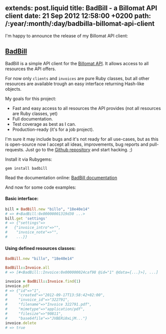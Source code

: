 extends: post.liquid
title: BadBill - a Billomat API client
date: 21 Sep 2012 12:58:00 +0200
path: /:year/:month/:day/badbilla-billomat-api-client
---
I'm happy to announce the release of my Billomat API client:

## [BadBill][repo]

BadBill is a simple API client for the [Billomat API][apidocu].
It allows access to all resources the API offers.

For now only `clients` and `invoices` are pure Ruby classes, but all other resources are available trough an easy interface returning Hash-like objects.

My goals for this project:

* Fast and easy access to all resources the API provides
  (not all resources are Ruby classes, yet)
* Full documentation.
* Test coverage as best as I can.
* Production-ready (it's for a job project).

I'm sure it may include bugs and it's not ready for all use-cases,
but as this is open-source now I accept all ideas, improvements, bug reports and pull-requests.
Just go to the [Github repository][repo] and start hacking. ;)

Install it via Rubygems:

    gem install badbill

Read the documentation online: [BadBill documentation](http://rubydoc.info/github/badboy/badbill/master/frames)

And now for some code examples:

#### Basic interface:

~~~ruby
bill = BadBill.new "billo", "18e40e14"
# => #<BadBill:0x00000001319d30 ...>
bill.get 'settings'
# => {"settings"=>
#   {"invoice_intro"=>"",
#    "invoice_note"=>"",
#    ...}}
~~~

#### Using defined resources classes:

~~~ruby
BadBill.new "billo", "18e40e14"

BadBill::Invoice.all
# => [#<BadBill::Invoice:0x000000024caf98 @id="1" @data={...}>], ...]

invoice = BadBill::Invoice.find(1)
invoice.pdf
# => {"id"=>"1",
#     "created"=>"2012-09-17T13:58:42+02:00",
#     "invoice_id"=>"322791",
#     "filename"=>"Invoice 322791.pdf",
#     "mimetype"=>"application/pdf",
#     "filesize"=>"90811",
#     "base64file"=>"JVBERi0xLjM..."}
invoice.delete
# => true
~~~

[repo]: https://github.com/badboy/badbill
[apidocu]: http://www.billomat.com/en/api/
